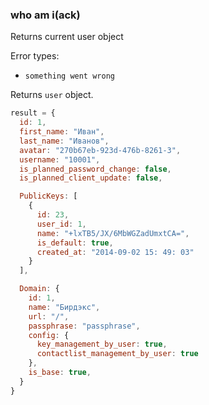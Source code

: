 ### who am i(ack)
Returns current user object

Error types:
  - `something went wrong`

Returns `user` object.
```javascript
result = {
  id: 1,
  first_name: "Иван",
  last_name: "Иванов",
  avatar: "270b67eb-923d-476b-8261-3",
  username: "10001",
  is_planned_password_change: false,
  is_planned_client_update: false,

  PublicKeys: [
    {
      id: 23,
      user_id: 1,
      name: "+lxTB5/JX/6MbWGZadUmxtCA=",
      is_default: true,
      created_at: "2014-09-02 15: 49: 03"
    }
  ],

  Domain: {
    id: 1,
    name: "Бирдэкс",
    url: "/",
    passphrase: "passphrase",
    config: {
      key_management_by_user: true,
      contactlist_management_by_user: true
    },
    is_base: true,
  }
}
```
